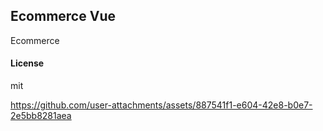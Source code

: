 ## Ecommerce Vue

Ecommerce

#### License

mit

https://github.com/user-attachments/assets/887541f1-e604-42e8-b0e7-2e5bb8281aea
